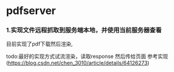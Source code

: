 # pdfserver

### 1.实现文件远程抓取到服务端本地，并使用当前服务器查看

目前实现了pdf下载然后渲染,

todo:最好的实现方式试流渲染，读取response 然后传给页面
    参考实现(https://blog.csdn.net/chen_3010/article/details/64126273)